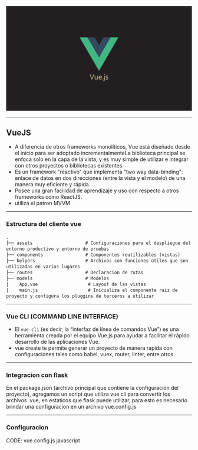 
<img src="static/vue.png">

----
## VueJS

- A diferencia de otros frameworks monolíticos, Vue está diseñado desde el inicio para ser adoptado incrementalmenteLa biblioteca principal se enfoca solo en la capa de la vista, y es muy simple de utilizar e integrar con otros proyectos o bibliotecas existentes.
- Es un framework "reactivo" que implementa "two way data-binding": enlace de datos en dos direcciones (entre la vista y el modelo) de una manera muy eficiente y rápida.
- Posee una gran facilidad de aprendizaje y uso con respecto a otros frameworks como ReactJS.
- utiliza el patron MVVM

----

### Estructura del cliente vue

```
.
├── assets                    # Configuraciones para el despliegue del entorno productivo y entorno de pruebas
├── components                # Componentes reutilizables (vistas)
├── helpers                   # Archivos con funciones útiles que son utilizadas en varios lugares
├── routes                    # Declaracion de rutas
├── models                    # Modelos
|    App.vue                   # Layout de las vistas
|    main.js                   # Inicializa el componente raiz de proyecto y configura los pluggins de terceros a utilizar
```

----
### Vue CLI (COMMAND LINE INTERFACE)

- El `vue-cli` (es decir, la “interfaz de línea de comandos Vue”) es una herramienta creada por el equipo Vue.js para ayudar a facilitar el rápido desarrollo de las aplicaciones Vue.
- vue create <nombre-del-proyecto> te permite generar un proyecto de manera rapida con configuraciones tales como babel, vuex, router, linter, entre otros.

----

### Integracion con flask

En el package.json (archivo principal que contiene la configuracion del proyecto), agregamos un script que utiliza
vue cli para convertir los archivos .vue, en estaticos que flask puede utilizar, para esto es necesario brindar una configuracion en un archivo vue.config.js

----

### Configuracion


CODE: vue.config.js javascript